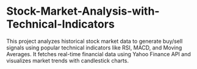 # Stock-Market-Analysis-with-Technical-Indicators
This project analyzes historical stock market data to generate buy/sell signals using popular technical indicators like RSI, MACD, and Moving Averages. It fetches real-time financial data using Yahoo Finance API and visualizes market trends with candlestick charts.
